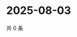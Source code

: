 # 2025-08-03

共 0 条

<!-- BEGIN ZHIHUQUESTIONS -->
<!-- 最后更新时间 Sun Aug 03 2025 00:13:30 GMT+0800 (China Standard Time) -->

<!-- END ZHIHUQUESTIONS -->
